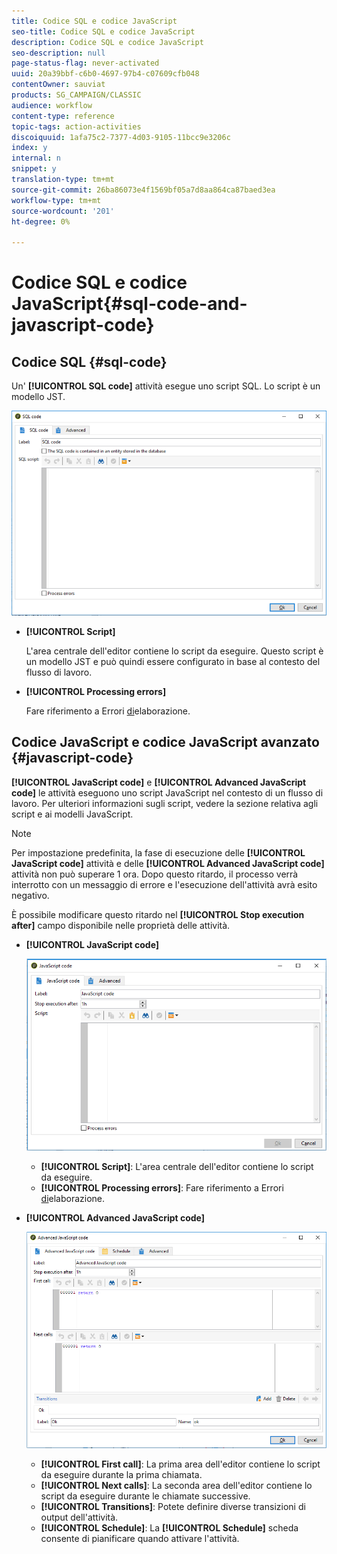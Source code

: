 ```yaml
---
title: Codice SQL e codice JavaScript
seo-title: Codice SQL e codice JavaScript
description: Codice SQL e codice JavaScript
seo-description: null
page-status-flag: never-activated
uuid: 20a39bbf-c6b0-4697-97b4-c07609cfb048
contentOwner: sauviat
products: SG_CAMPAIGN/CLASSIC
audience: workflow
content-type: reference
topic-tags: action-activities
discoiquuid: 1afa75c2-7377-4d03-9105-11bcc9e3206c
index: y
internal: n
snippet: y
translation-type: tm+mt
source-git-commit: 26ba86073e4f1569bf05a7d8aa864ca87baed3ea
workflow-type: tm+mt
source-wordcount: '201'
ht-degree: 0%

---
```



# Codice SQL e codice JavaScript{#sql-code-and-javascript-code}

## Codice SQL {#sql-code}

Un&#39; **[!UICONTROL SQL code]** attività esegue uno script SQL. Lo script è un modello JST.

![](assets/sql_code.png)

* **[!UICONTROL Script]**

   L&#39;area centrale dell&#39;editor contiene lo script da eseguire. Questo script è un modello JST e può quindi essere configurato in base al contesto del flusso di lavoro.

* **[!UICONTROL Processing errors]**

   Fare riferimento a Errori [di](../../workflow/using/monitoring-workflow-execution.md#processing-errors)elaborazione.

## Codice JavaScript e codice JavaScript avanzato {#javascript-code}

**[!UICONTROL JavaScript code]** e **[!UICONTROL Advanced JavaScript code]** le attività eseguono uno script JavaScript nel contesto di un flusso di lavoro. Per ulteriori informazioni sugli script, vedere la sezione relativa agli script e ai modelli [](../../workflow/using/javascript-scripts-and-templates.md) JavaScript.

>[!NOTE]
>
>Per impostazione predefinita, la fase di esecuzione delle **[!UICONTROL JavaScript code]** attività e delle **[!UICONTROL Advanced JavaScript code]** attività non può superare 1 ora. Dopo questo ritardo, il processo verrà interrotto con un messaggio di errore e l&#39;esecuzione dell&#39;attività avrà esito negativo.
>
>È possibile modificare questo ritardo nel **[!UICONTROL Stop execution after]** campo disponibile nelle proprietà delle attività.

* **[!UICONTROL JavaScript code]**

   ![](assets/javascript_code.png)

   * **[!UICONTROL Script]**: L&#39;area centrale dell&#39;editor contiene lo script da eseguire.
   * **[!UICONTROL Processing errors]**: Fare riferimento a Errori [di](../../workflow/using/monitoring-workflow-execution.md#processing-errors)elaborazione.

* **[!UICONTROL Advanced JavaScript code]**

   ![](assets/advanced_javascript_code.png)

   * **[!UICONTROL First call]**: La prima area dell&#39;editor contiene lo script da eseguire durante la prima chiamata.
   * **[!UICONTROL Next calls]**: La seconda area dell&#39;editor contiene lo script da eseguire durante le chiamate successive.
   * **[!UICONTROL Transitions]**: Potete definire diverse transizioni di output dell&#39;attività.
   * **[!UICONTROL Schedule]**: La **[!UICONTROL Schedule]** scheda consente di pianificare quando attivare l&#39;attività.
